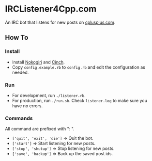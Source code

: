 # IRCListener4Cpp.com
An IRC bot that listens for new posts on [cplusplus.com](http://www.cplusplus.com/).

## How To
### Install
+ Install [Nokogiri](http://www.nokogiri.org/) and [Cinch](https://github.com/cinchrb/cinch).
+ Copy `config.example.rb` to `config.rb` and edit the configuration as needed.

### Run
+ For development, run `./listener.rb`.
+ For production, run `./run.sh`. Check `listener.log` to make sure you have no errors.

### Commands
All command are prefixed with "<bot-nick>: ".
+ `['quit', 'exit', 'die']` => Quit the bot.
+ `['start']` => Start listening for new posts.
+ `['stop', 'shutup']` => Stop listening for new posts.
+ `['save', 'backup']` => Back up the saved post ids.
